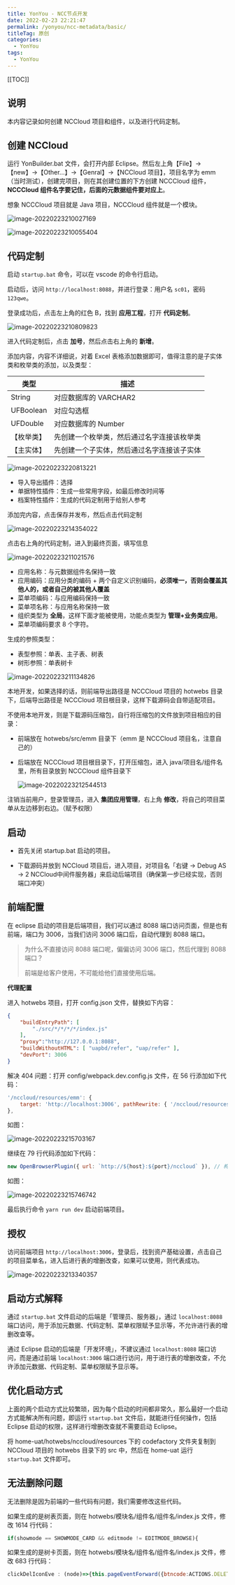 ```yaml
---
title: YonYou - NCC节点开发
date: 2022-02-23 22:21:47
permalink: /yonyou/ncc-metadata/basic/
titleTag: 原创
categories:
  - YonYou
tags: 
  - YonYou
---
```


[[TOC]]


## 说明

本内容记录如何创建 NCCloud 项目和组件，以及进行代码定制。

## 创建 NCCloud

运行 YonBuilder.bat 文件，会打开内部 Eclipse。然后左上角【File】->【new】->【Other...】->【Genral】->【NCCloud 项目】，项目名字为 emm（当时测试），创建完项目，则在其创建位置的下方创建 NCCCloud 组件，**NCCCloud 组件名字要记住，后面的元数据组件要对应上**。

想象 NCCCloud 项目就是 Java 项目，NCCCloud 组件就是一个模块。

![image-20220223210027169](https://cdn.jsdelivr.net/gh/Kele-Bingtang/static/img/yonyou/20220223222513.png)

![image-20220223210055404](https://cdn.jsdelivr.net/gh/Kele-Bingtang/static/img/yonyou/20220223222518.png)

## 代码定制

启动 `startup.bat` 命令，可以在 vscode 的命令行启动。

启动后，访问 `http://localhost:8088`，并进行登录：用户名 `sc01`，密码 `123qwe`。

登录成功后，点击左上角的红色 B，找到 **应用工程**，打开 **代码定制**。

![image-20220223210809823](https://cdn.jsdelivr.net/gh/Kele-Bingtang/static/img/yonyou/20220223222520.png)

进入代码定制后，点击 **加号**，然后点击右上角的 **新增**。

添加内容，内容不详细说，对着 Excel 表格添加数据即可，值得注意的是子实体类和枚举类的添加，以及类型：

| 类型       | 描述                                       |
| ---------- | ------------------------------------------ |
| String     | 对应数据库的 VARCHAR2                      |
| UFBoolean  | 对应勾选框                                 |
| UFDouble   | 对应数据库的 Number                        |
| 【枚举类】 | 先创建一个枚举类，然后通过名字连接该枚举类 |
| 【主实体】 | 先创建一个子实体，然后通过名字连接该子实体 |

![image-20220223220813221](https://cdn.jsdelivr.net/gh/Kele-Bingtang/static/img/yonyou/20220223222522.png)

- 导入导出插件：选择
- 单据特性插件：生成一些常用字段，如最后修改时间等
- 档案特性插件：生成的代码定制用于给别人参考

添加完内容，点击保存并发布，然后点击代码定制

![image-20220223214354022](https://cdn.jsdelivr.net/gh/Kele-Bingtang/static/img/yonyou/20220223222523.png)

点击右上角的代码定制，进入到最终页面，填写信息

![image-20220223211021576](https://cdn.jsdelivr.net/gh/Kele-Bingtang/static/img/yonyou/20220223222525.png)

- 应用名称：与元数据组件名保持一致
- 应用编码：应用分类的编码 + 两个自定义识别编码，**必须唯一，否则会覆盖其他人的，或者自己的被其他人覆盖**
- 菜单项编码：与应用编码保持一致
- 菜单项名称：与应用名称保持一致
- 组织类型为 **全局**，这样下面才能被使用，功能点类型为 **管理+业务类应用**。
- 菜单项编码要求 8 个字符。

生成的参照类型：

- 表型参照：单表、主子表、树表
- 树形参照：单表树卡

![image-20220223211134826](https://cdn.jsdelivr.net/gh/Kele-Bingtang/static/img/yonyou/20220223222547.png)

本地开发，如果选择的话，则前端导出路径是 NCCCloud 项目的 hotwebs 目录下，后端导出路径是 NCCCloud 项目根目录，这样下载源码会自带适配项目。

不使用本地开发，则是下载源码压缩包，自行将压缩包的文件放到项目相应的目录：

- 前端放在 hotwebs/src/emm 目录下（emm 是 NCCCloud 项目名，注意自己的）

- 后端放在 NCCCloud 项目根目录下，打开压缩包，进入 java/项目名/组件名里，所有目录放到 NCCCloud 组件目录下

    ![image-20220223212544513](https://cdn.jsdelivr.net/gh/Kele-Bingtang/static/img/yonyou/20220223222526.png)

注销当前用户，登录管理员，进入 **集团应用管理**，右上角 **修改**，将自己的项目菜单从左边移到右边。（赋予权限）

## 启动

- 首先关闭 startup.bat 启动的项目。

- 下载源码并放到 NCCloud 项目后，进入项目，对项目名「右键 -> Debug AS -> 2 NCCloud中间件服务器」来启动后端项目（确保第一步已经实现，否则端口冲突）

## 前端配置

在 eclipse 启动的项目是后端项目，我们可以通过 8088 端口访问页面，但是也有前端，端口为 3006，当我们访问 3006 端口后，自动代理到 8088 端口。

> 为什么不直接访问 8088 端口呢，偏偏访问 3006 端口，然后代理到 8088 端口？
>
> 前端是给客户使用，不可能给他们直接使用后端。

**代理配置**

进入 hotwebs 项目，打开 config.json 文件，替换如下内容：

```json
{
	"buildEntryPath": [
		"./src/*/*/*/*/index.js"
	],
	"proxy":"http://127.0.0.1:8088",
	"buildWithoutHTML": [ "uapbd/refer", "uap/refer" ],
	"devPort": 3006
}
```

解决 404 问题：打开 config/webpack.dev.config.js 文件，在 56 行添加如下代码：

```js
'/nccloud/resources/emm': {
    target: 'http://localhost:3006', pathRewrite: { '/nccloud/resources/emm': '/emm' }
},
```

如图：

![image-20220223215703167](https://cdn.jsdelivr.net/gh/Kele-Bingtang/static/img/yonyou/20220223222528.png)

继续在 79 行代码添加如下代码：

```js
new OpenBrowserPlugin({ url: `http://${host}:${port}/nccloud` }), // 构建完成打开浏览器插件
```

如图：

![image-20220223215746742](https://cdn.jsdelivr.net/gh/Kele-Bingtang/static/img/yonyou/20220223222530.png)

最后执行命令 `yarn run dev` 启动前端项目。

## 授权

访问前端项目 `http://localhost:3006`，登录后，找到资产基础设置，点击自己的项目菜单名，进入后进行表的增删改查，如果可以使用，则代表成功。

![image-20220223213340357](https://cdn.jsdelivr.net/gh/Kele-Bingtang/static/img/yonyou/20220223222532.png)


## 启动方式解释

通过 `startup.bat` 文件启动的后端是「管理员、服务器」，通过 `localhost:8088` 端口访问，用于添加元数据、代码定制、菜单权限赋予显示等，不允许进行表的增删改查等。

通过 Eclipse 启动的后端是「开发环境」，不建议通过 `localhost:8088` 端口访问，而是通过前端 `localhost:3006` 端口进行访问，用于进行表的增删改查，不允许添加元数据、代码定制、菜单权限赋予显示等。

## 优化启动方式

上面的两个启动方式比较繁琐，因为每个启动的时间都非常久，那么最好一个启动方式能解决所有问题，即运行 `startup.bat` 文件后，就能进行任何操作，包括 Eclipse 启动的权限，这样进行增删改查就不需要启动 Eclipse。

将 home-uat/hotwebs/nccloud/resources 下的 codefactory 文件夹复制到 NCCloud 项目的 hotwebs 目录下的 src 中，然后在 home-uat 运行 `startup.bat` 文件即可。

## 无法删除问题

无法删除是因为前端的一些代码有问题，我们需要修改这些代码。

如果生成的是树表页面，则在 hotwebs/模块名/组件名/组件名/index.js 文件，修改 1614 行代码：

```js
if(showmode == SHOWMODE_CARD && editmode != EDITMODE_BROWSE){
```

如果生成的是树卡页面，则在 hotwebs/模块名/组件名/组件名/index.js 文件，修改 683 行代码：

```js
clickDelIconEve : (node)=>{this.pageEventForward({btncode:ACTIONS.DELETE,selectedNode : node});},    // 删除点击 回调
```

